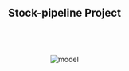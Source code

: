 ## <p align='center'> Stock-pipeline Project </p>

<br>
<br>
<br>

<div align="center">
  <img src="https://github.com/danielde720/stock-pipeline/assets/141448979/9773d274-3eb7-4fd5-9eac-87360364ec10" alt="model">
</div>
